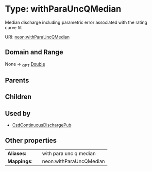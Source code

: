 
# Type: withParaUncQMedian


Median discharge including parametric error associated with the rating curve fit

URI: [neon:withParaUncQMedian](https://data.neonscience.org/withParaUncQMedian)


## Domain and Range

None ->  <sub>OPT</sub> [Double](types/Double.md)

## Parents


## Children


## Used by

 * [CsdContinuousDischargePub](CsdContinuousDischargePub.md)

## Other properties

|  |  |  |
| --- | --- | --- |
| **Aliases:** | | with para unc q median |
| **Mappings:** | | neon:withParaUncQMedian |

